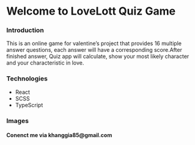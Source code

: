 <h1>Welcome to LoveLott Quiz Game</h1>
<h3>Introduction</h3>
<p>This is an online game for valentine’s project that provides 16 multiple answer questions, each answer will have a corresponding score.After finished answer, Quiz app will calculate, show your most likely character and your characteristic in love.</p>

<h3>Technologies</h3>
<ul>
  <li>React</li>
  <li>SCSS</li>
  <li>TypeScript</li>
</ul>

<h3>Images</h3>

<h4>Conenct me via khanggia85@gmail.com</h4>
